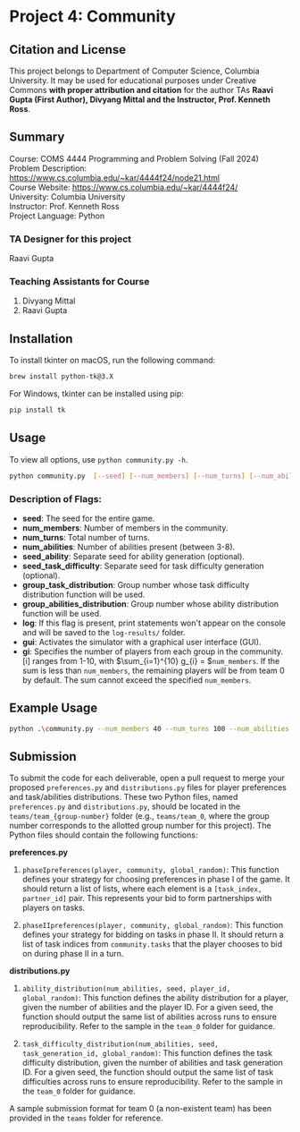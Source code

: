 # Project 4: Community

## Citation and License
This project belongs to Department of Computer Science, Columbia University. It may be used for educational purposes under Creative Commons **with proper attribution and citation** for the author TAs **Raavi Gupta (First Author), Divyang Mittal and the Instructor, Prof. Kenneth Ross**.

## Summary

Course: COMS 4444 Programming and Problem Solving (Fall 2024)  
Problem Description: https://www.cs.columbia.edu/~kar/4444f24/node21.html  
Course Website: https://www.cs.columbia.edu/~kar/4444f24/  
University: Columbia University  
Instructor: Prof. Kenneth Ross  
Project Language: Python

### TA Designer for this project

Raavi Gupta

### Teaching Assistants for Course
1. Divyang Mittal
2. Raavi Gupta

## Installation

To install tkinter on macOS, run the following command:
```bash
brew install python-tk@3.X
```
For Windows, tkinter can be installed using pip:
```bash
pip install tk
```

## Usage
To view all options, use `python community.py -h`.

```bash
python community.py  [--seed] [--num_members] [--num_turns] [--num_abilities] [--seed_ability] [--seed_task_difficulty] [--group_task_distribution] [--group_abilities_distribution] [--log] [--gui] [--gi]
```
### Description of Flags:

- **seed**: The seed for the entire game.
- **num_members**: Number of members in the community.
- **num_turns**: Total number of turns.
- **num_abilities**: Number of abilities present (between 3-8).
- **seed_ability**: Separate seed for ability generation (optional).
- **seed_task_difficulty**: Separate seed for task difficulty generation (optional).
- **group_task_distribution**: Group number whose task difficulty distribution function will be used.
- **group_abilities_distribution**: Group number whose ability distribution function will be used.
- **log**: If this flag is present, print statements won't appear on the console and will be saved to the `log-results/` folder.
- **gui**: Activates the simulator with a graphical user interface (GUI).
- **gi**: Specifies the number of players from each group in the community. [i] ranges from 1-10, with $\sum_{i=1}^{10} g_{i} = $`num_members`. If the sum is less than `num_members`, the remaining players will be from team 0 by default. The sum cannot exceed the specified `num_members`.

## Example Usage

```bash
python .\community.py --num_members 40 --num_turns 100 --num_abilities 8 --g1 20 --gui --log
```

## Submission

To submit the code for each deliverable, open a pull request to merge your proposed `preferences.py` and `distributions.py` files for player preferences and task/abilities distributions. These two Python files, named `preferences.py` and `distributions.py`, should be located in the `teams/team_{group-number}` folder (e.g., `teams/team_0`, where the group number corresponds to the allotted group number for this project). The Python files should contain the following functions:

**preferences.py**

1. `phaseIpreferences(player, community, global_random)`: This function defines your strategy for choosing preferences in phase I of the game. It should return a list of lists, where each element is a `[task_index, partner_id]` pair. This represents your bid to form partnerships with players on tasks.
   
2. `phaseIIpreferences(player, community, global_random)`: This function defines your strategy for bidding on tasks in phase II. It should return a list of task indices from `community.tasks` that the player chooses to bid on during phase II in a turn.

**distributions.py**

1. `ability_distribution(num_abilities, seed, player_id, global_random)`: This function defines the ability distribution for a player, given the number of abilities and the player ID. For a given seed, the function should output the same list of abilities across runs to ensure reproducibility. Refer to the sample in the `team_0` folder for guidance.

2. `task_difficulty_distribution(num_abilities, seed, task_generation_id, global_random)`: This function defines the task difficulty distribution, given the number of abilities and task generation ID. For a given seed, the function should output the same list of task difficulties across runs to ensure reproducibility. Refer to the sample in the `team_0` folder for guidance.

A sample submission format for team 0 (a non-existent team) has been provided in the `teams` folder for reference.
